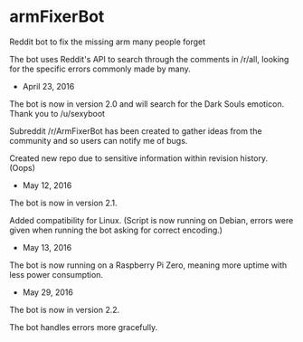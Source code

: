 # armFixerBot
Reddit bot to fix the missing arm many people forget

The bot uses Reddit's API to search through the comments in /r/all, looking for the specific errors commonly made by many.



- April 23, 2016

The bot is now in version 2.0 and will search for the Dark Souls emoticon. Thank you to /u/sexyboot

Subreddit /r/ArmFixerBot has been created to gather ideas from the community and so users can notify me of bugs.

Created new repo due to sensitive information within revision history. (Oops)


- May 12, 2016

The bot is now in version 2.1.

Added compatibility for Linux. (Script is now running on Debian, errors were given when running the bot asking for correct encoding.)

- May 13, 2016

The bot is now running on a Raspberry Pi Zero, meaning more uptime with less power consumption.

- May 29, 2016

The bot is now in version 2.2.

The bot handles errors more gracefully.
